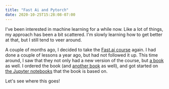 ```yaml
---
title: "Fast Ai and Pytorch"
date: 2020-10-25T15:28:08-07:00
---
```


I've been interested in machine learning for a while now.  Like a lot
of things, my approach has been a bit scattered.  I'm slowly learning
how to get better at that, but I still tend to veer around.

A couple of months ago, I decided to take the [Fast.ai course][0]
again.  I had done a couple of lessons a year ago, but had not
followed it up.  This time around, I saw that they not only had a new
version of the course, but [a book][1] as well.  I ordered the book
(and [another book][3] as well), and got started on [the Jupyter
notebooks][2] that the book is based on.

Let's see where this goes!

[0]: https://course.fast.ai
[1]: https://www.oreilly.com/library/view/deep-learning-for/9781492045519/
[2]: https://github.com/fastai/fastbook
[3]: https://link.springer.com/book/10.1007/978-3-319-94463-0

